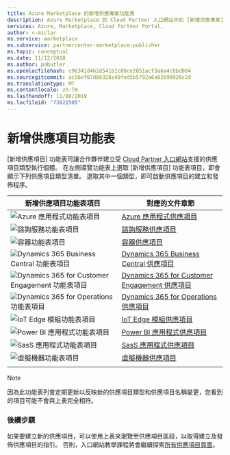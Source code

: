 ```yaml
---
title: Azure Marketplace 的新增供應專案功能表
description: Azure Marketplace 的 Cloud Partner 入口網站中的 [新增供應專案] 功能表的總覽。
services: Azure, Marketplace, Cloud Partner Portal,
author: v-miclar
ms.service: marketplace
ms.subservice: partnercenter-marketplace-publisher
ms.topic: conceptual
ms.date: 11/12/2018
ms.author: pabutler
ms.openlocfilehash: c96341d462d541b1c08ce2851acf3a6a4c0bd804
ms.sourcegitcommit: ac56ef07d86328c40fed5b5792a6a02698926c2d
ms.translationtype: MT
ms.contentlocale: zh-TW
ms.lasthandoff: 11/08/2019
ms.locfileid: "73821505"
---
```

# <a name="new-offer-menu"></a>新增供應項目功能表

[新增供應項目] 功能表可讓合作夥伴建立受 [Cloud Partner 入口網站](https://cloudpartner.azure.com)支援的供應項目類型執行個體。  在左側導覽功能表上選取 [新增供應項目] 功能表項目，即會顯示下列供應項目類型清單。  選取其中一個類型，即可啟動供應項目的建立和發佈程序。

|    **新增供應項目功能表項目**     |     **對應的文件章節**                       |
|    -----------------------     |     -----------------------------                       |
| ![Azure 應用程式功能表項目](./media/new-offer-menu1.png) |  [Azure 應用程式供應項目](../azure-applications/cpp-azure-app-offer.md) |
| ![諮詢服務功能表項目](./media/new-offer-menu2.png) | [諮詢服務供應項目](./../../cloud-partner-portal-orig/cloud-partner-portal-consulting-services-publishing-offer.md) |
| ![容器功能表項目](./media/new-offer-menu3.png) | [容器供應項目](./../containers/cpp-containers-offer.md) |
| ![Dynamics 365 Business Central 功能表項目](./media/new-offer-menu4.png) | [Dynamics 365 Business Central 供應項目](./../../cloud-partner-portal-orig/cpp-business-central-offer.md) |
| ![Dynamics 365 for Customer Engagement 功能表項目](./media/new-offer-menu5.png) | [Dynamics 365 for Customer Engagement 供應項目](./../../cloud-partner-portal-orig/cpp-customer-engagement-offer.md) |
| ![Dynamics 365 for Operations 功能表項目](./media/new-offer-menu6.png) | [Dynamics 365 for Operations 供應項目](./../../cloud-partner-portal-orig/cpp-dynamics-365-operations-offer.md) |
| ![IoT Edge 模組功能表項目](./media/new-offer-menu7.png) | [IoT Edge 模組供應項目](./../iot-edge-module/cpp-offer-process-parts.md) |
| ![Power BI 應用程式功能表項目](./media/new-offer-pbi.png)   |  [Power BI 應用程式供應項目](../power-bi/cpp-power-bi-offer.md)  |
| ![ SasS 應用程式功能表項目](./media/new-offer-menu8.png) | [SasS 應用程式供應項目](../saas-app/cpp-saas-offer.md) |
| ![ 虛擬機器功能表項目](./media/new-offer-menu9.png) | [虛擬機器供應項目](./../virtual-machine/cpp-virtual-machine-offer.md) |
|  |  |

> [!NOTE]
> 因為此功能表列會定期更新以反映新的供應項目類型和供應項目名稱變更，您看到的項目可能不會與上表完全相符。


### <a name="next-steps"></a>後續步驟

如果要建立新的供應項目，可以使用上表來瀏覽至供應項目區段，以取得建立及發佈供應項目的指引。  否則，入口網站教學課程將會繼續探索[所有供應項目頁面](./cpp-all-offers-page.md)。
